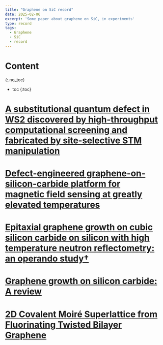 ```yaml
---
title: "Graphene on SiC record"
date: 2025-02-06
excerpt: 'Some paper about graphene on SiC, in experiments'
type: record
tags:
  - Graphene
  - SiC
  - record
---
```


Content
=====
{:.no_toc}

* toc
{:toc}

[A substitutional quantum defect in WS2 discovered by high-throughput computational screening and fabricated by site-selective STM manipulation](https://www.nature.com/articles/s41467-024-47876-3)
=====

[Defect-engineered graphene-on-silicon-carbide platform for magnetic field sensing at greatly elevated temperatures](https://doi.org/10.1016/j.cartre.2023.100303)
=====

[Epitaxial graphene growth on cubic silicon carbide on silicon with high temperature neutron reflectometry: an operando study†](https://doi.org/10.1039/D3RA08289J)
=====

[Graphene growth on silicon carbide: A review](https://doi-org.eproxy.lib.hku.hk/10.1002/pssa.201600091)
======

[2D Covalent Moiré Superlattice from Fluorinating Twisted Bilayer Graphene](https://doi.org/10.1002/adfm.202419321)
=====

